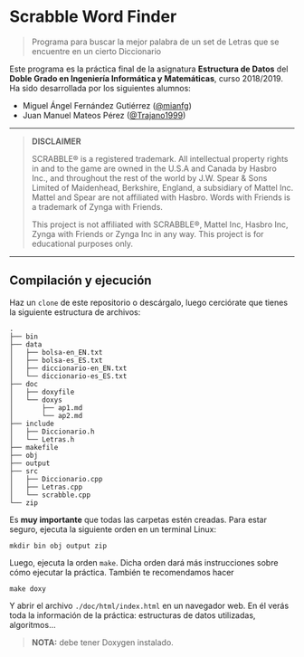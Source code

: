 # Scrabble Word Finder
> Programa para buscar la mejor palabra de un set de Letras que se encuentre en un cierto Diccionario

Este programa es la práctica final de la asignatura **Estructura de Datos** del **Doble Grado en Ingeniería Informática y Matemáticas**, curso 2018/2019. Ha sido desarrollada por los siguientes alumnos:

* Miguel Ángel Fernández Gutiérrez ([@mianfg](https://github.com/mianfg))
* Juan Manuel Mateos Pérez ([@Trajano1999](https://github.com/Trajano1999))

---

> **DISCLAIMER**
>
> SCRABBLE® is a registered trademark. All intellectual property rights in and to the game are owned in the U.S.A and Canada by Hasbro Inc., and throughout the rest of the world by J.W. Spear & Sons Limited of Maidenhead, Berkshire, England, a subsidiary of Mattel Inc. Mattel and Spear are not affiliated with Hasbro. Words with Friends is a trademark of Zynga with Friends.
>
> This project is not affiliated with SCRABBLE®, Mattel Inc, Hasbro Inc, Zynga with Friends or Zynga Inc in any way. This project is for educational purposes only.

---

## Compilación y ejecución

Haz un `clone` de este repositorio o descárgalo, luego cerciórate que tienes la siguiente estructura de archivos:

~~~
.
├── bin
├── data
│   ├── bolsa-en_EN.txt
│   ├── bolsa-es_ES.txt
│   ├── diccionario-en_EN.txt
│   └── diccionario-es_ES.txt
├── doc
│   ├── doxyfile
│   └── doxys
│       ├── ap1.md
│       └── ap2.md
├── include
│   ├── Diccionario.h
│   └── Letras.h
├── makefile
├── obj
├── output
├── src
│   ├── Diccionario.cpp
│   ├── Letras.cpp
│   └── scrabble.cpp
└── zip
~~~

Es **muy importante** que todas las carpetas estén creadas. Para estar seguro, ejecuta la siguiente orden en un terminal Linux:

~~~
mkdir bin obj output zip
~~~

Luego, ejecuta la orden `make`. Dicha orden dará más instrucciones sobre cómo ejecutar la práctica. También te recomendamos hacer

~~~
make doxy
~~~

Y abrir el archivo `./doc/html/index.html` en un navegador web. En él verás toda la información de la práctica: estructuras de datos utilizadas, algoritmos...

> **NOTA:** debe tener Doxygen instalado.
